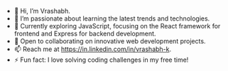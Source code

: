 - 👋 Hi, I’m Vrashabh.
- 👀 I’m passionate about learning the latest trends and technologies.
- 🌱 Currently exploring JavaScript, focusing on the React framework for frontend and Express for backend development.
- 💞️ Open to collaborating on innovative web development projects.
- 📫 Reach me at https://in.linkedin.com/in/vrashabh-k.
- ⚡ Fun fact: I love solving coding challenges in my free time!

<!---
vrashabh-k/vrashabh-k is a ✨ special ✨ repository because its `README.md` (this file) appears on your GitHub profile.
You can click the Preview link to take a look at your changes.
--->
